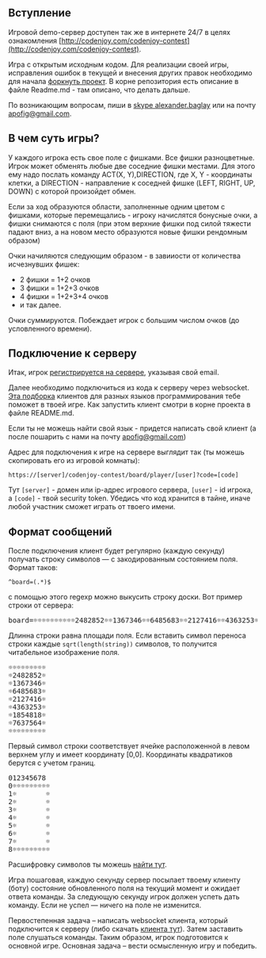 <meta charset="UTF-8">

## Вступление

Игровой demo-сервер доступен так же в интернете 24/7 в целях
ознакомления [http://codenjoy.com/codenjoy-contest](http://codenjoy.com/codenjoy-contest).

Игра с открытым исходным кодом. Для реализации своей игры, исправления
ошибок в текущей и внесения других правок необходимо для начала
[форкнуть проект](https://github.com/codenjoyme/codenjoy.git).
В корне репозитория есть описание в файле Readme.md - там описано, что делать дальше.

По возникающим вопросам, пиши в [skype alexander.baglay](skype:alexander.baglay)
или на почту [apofig@gmail.com](mailto:apofig@gmail.com).

## В чем суть игры?

У каждого игрока есть свое поле с фишками. Все фишки разноцветные.
Игрок может обменять любые две соседние фишки местами.
Для этого ему надо послать команду ACT(X, Y),DIRECTION, где X, Y -
координаты клетки, а DIRECTION - направление к соседней фишке
(LEFT, RIGHT, UP, DOWN) с которой произойдет обмен. 

Если за ход образуются области, заполненные одним цветом с фишками,
которые перемещались - игроку начислятся бонусные очки, а фишки
снимаются с поля
(при этом верхние фишки под силой тяжести падают вниз, а на новом
место образуются новые фишки рендомным образом)

Очки начиляются следующим образом - в завииости от количества исчезнувших фишек:

* 2 фишки = 1+2 очков
* 3 фишки = 1+2+3 очков
* 4 фишки = 1+2+3+4 очков
* и так далее.

Очки суммируются. Побеждает игрок с большим числом очков
(до условленного времени).

## Подключение к серверу

Итак, игрок [регистрируется на сервере](../../../register?gameName=collapse),
указывая свой email.

Далее необходимо подключиться из кода к серверу через websocket.
[Эта подборка](https://github.com/codenjoyme/codenjoy-clients.git)
клиентов для разных языков программирования тебе поможет в твоей игре.
Как запустить клиент смотри в корне проекта в файле README.md.

Если ты не можешь найти свой язык - придется написать свой клиент
(а после пошарить с нами на почту [apofig@gmail.com](mailto:apofig@gmail.com))

Адрес для подключения к игре на сервере выглядит так (ты можешь скопировать его
из игровой комнаты):

`https://[server]/codenjoy-contest/board/player/[user]?code=[code]`

Тут `[server]` - домен или ip-адрес игрового сервера, `[user]` - id игрока, a `[code]` -
твой security token. Убедись что код хранится в тайне, иначе любой участник
сможет играть от твоего имени.

## Формат сообщений

После подключения клиент будет регулярно (каждую секунду) получать строку
символов — с закодированным состоянием поля. Формат таков:

`^board=(.*)$`

с помощью этого regexp можно выкусить строку доски. Вот пример строки
от сервера:

<pre>board=☼☼☼☼☼☼☼☼☼☼2482852☼☼1367346☼☼6485683☼☼2127416☼☼4363253☼☼1854818☼☼7637564☼☼☼☼☼☼☼☼☼☼</pre>

Длинна строки равна площади поля. Если вставить символ переноса строки
каждые `sqrt(length(string))` символов, то получится читабельное
изображение поля.

<pre>☼☼☼☼☼☼☼☼☼
☼2482852☼
☼1367346☼
☼6485683☼
☼2127416☼
☼4363253☼
☼1854818☼
☼7637564☼
☼☼☼☼☼☼☼☼☼</pre>

Первый символ строки соответствует ячейке расположенной в левом
верхнем углу и имеет координату [0,0]. Координаты квадратиков
берутся c учетом границ.

<pre>
012345678
0☼☼☼☼☼☼☼☼☼
1☼       ☼
2☼       ☼
3☼       ☼
4☼       ☼
5☼       ☼
6☼       ☼
7☼       ☼
8☼☼☼☼☼☼☼☼☼</pre>

Расшифровку символов ты можешь [найти тут](elements.md).

Игра пошаговая, каждую секунду сервер посылает твоему клиенту
(боту) состояние обновленного поля на текущий момент и ожидает
ответа команды.
За следующую секунду игрок должен успеть дать команду. Если не
успел — ничего на поле не изменится.

Первостепенная задача – написать websocket клиента, который подключится
к серверу (либо скачать <a href="/codenjoy-contest/help">клиента тут</a>).
Затем заставить поле слушаться команды. Таким образом, игрок
подготовится к основной игре. Основная задача – вести осмысленную
игру и победить.
